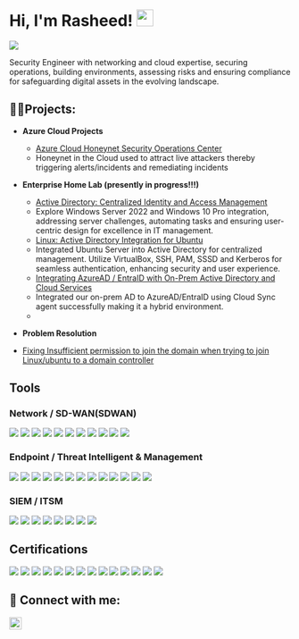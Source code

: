<h1>Hi, I'm Rasheed!     <img src="https://media.giphy.com/media/3o7buirYcmV5nSwIRW/giphy.gif" width="30"> <br/> </h1>

<a href="https://www.linkedin.com/in/rasheedj/"><img src="https://img.shields.io/badge/-LinkedIn-0072b1?&style=for-the-badge&logo=linkedin&logoColor=white" /></a>

Security Engineer with networking and cloud expertise, securing operations, building environments, assessing risks and ensuring compliance for safeguarding digital assets in the evolving landscape.



<h2>👨‍💻Projects:</h2>

- <b>Azure Cloud Projects </b>
  - [Azure Cloud Honeynet Security Operations Center](https://github.com/rasheedjimoh/AzureCloud-SOC/)
  - Honeynet in the Cloud used to attract live attackers thereby triggering alerts/incidents and remediating incidents
  

- <b>Enterprise Home Lab (presently in progress!!!) </b>
  - [Active Directory: Centralized Identity and Access Management](https://github.com/rasheedjimoh/ActiveDirectory/)
  - Explore Windows Server 2022 and Windows 10 Pro integration, addressing server challenges, automating tasks and ensuring user-centric design for excellence in IT management.
  - [Linux: Active Directory Integration for Ubuntu](https://github.com/rasheedjimoh/UbuntuAD/)
  - Integrated Ubuntu Server into Active Directory for centralized management. Utilize VirtualBox, SSH, PAM, SSSD and Kerberos for seamless authentication, enhancing security and user experience.
  - [Integrating AzureAD / EntraID with On-Prem Active Directory and Cloud Services](https://github.com/rasheedjimoh/AAD-EntraID/)
  - Integrated our on-prem AD to AzureAD/EntraID using Cloud Sync agent successfully making it a hybrid environment.
  - 

- <b>Problem Resolution </b>
 - [Fixing Insufficient permission to join the domain when trying to join Linux/ubuntu to a domain controller](https://github.com/rasheedjimoh/rdnserror/)


## Tools
<div>




</div>
  
### Network / SD-WAN(SDWAN)
<div>
    <img src="https://img.shields.io/badge/-Wireshark-1679A7?&style=for-the-badge&logo=Wireshark&logoColor=white" />
    <img src="https://img.shields.io/badge/Unifi_Controller-055ADA?style=for-the-badge&logo=Ubiquiti&logoColor=white" />
    <img src="https://img.shields.io/badge/Packet_tracer-1D6A9A?style=for-the-badge&logo=Cisco&logoColor=white" />
    <img src="https://img.shields.io/badge/VeloCloud-00509E?style=for-the-badge&logo=VeloCloud&logoColor=white" />
    <img src="https://img.shields.io/badge/Prisma-0085CA?style=for-the-badge&logo=Prisma&logoColor=white" />
    <img src="https://img.shields.io/badge/pfSense-333333?style=for-the-badge&logo=pfSense&logoColor=white" />
    <img src="https://img.shields.io/badge/Pi--hole-05122A?style=for-the-badge&logo=Pi-hole&logoColor=white" />
    <img src="https://img.shields.io/badge/MPLS-FF7F00?style=for-the-badge" />
    <img src="https://img.shields.io/badge/Routing_protocols-0078D4?style=for-the-badge&logo=Windows&logoColor=white" />
    <img src="https://img.shields.io/badge/NIST-ff0000?style=for-the-badge" />
    <img src="https://img.shields.io/badge/ISO27001-003366?style=for-the-badge" />
</div>

### Endpoint / Threat Intelligent & Management
<div>
    <img src="https://img.shields.io/badge/-Microsoft_Defender_for_Cloud-00A4EF?&style=for-the-badge&logo=Microsoft&logoColor=white" />
    <img src="https://img.shields.io/badge/Cisco_Meraki-0098E1?style=for-the-badge&logo=Cisco&logoColor=white" />
    <img src="https://img.shields.io/badge/oVrc_Wattbox-0077FF?style=for-the-badge" />
    <img src="https://img.shields.io/badge/Nessus-339900?style=for-the-badge&logo=Nessus&logoColor=white" />
    <img src="https://img.shields.io/badge/VMware-607078?style=for-the-badge&logo=VMware&logoColor=white" />
    <img src="https://img.shields.io/badge/vSphere_ESXi-607078?style=for-the-badge&logo=VMware&logoColor=white" />
    <img src="https://img.shields.io/badge/WDS-5E9ACF?style=for-the-badge&logo=Windows&logoColor=white" />
    <img src="https://img.shields.io/badge/PDQ-516E94?style=for-the-badge&logo=PDQ&logoColor=white" />
    <img src="https://img.shields.io/badge/Intune-0078D4?style=for-the-badge&logo=Windows&logoColor=white" />
    <img src="https://img.shields.io/badge/Shodan-FF0000?style=for-the-badge" />
    <img src="https://img.shields.io/badge/Burp_Suite-FF6600?style=for-the-badge&logo=Burp%20Suite&logoColor=white" />
    <img src="https://img.shields.io/badge/OSINT-000000?style=for-the-badge" />
    <img src="https://img.shields.io/badge/Google-4285F4?style=for-the-badge&logo=Google&logoColor=white" />
</div>

### SIEM / ITSM
<div>
    <img src="https://img.shields.io/badge/-Microsoft_Sentinel-0078D4?&style=for-the-badge&logo=Microsoft&logoColor=white" />
    <img src="https://img.shields.io/badge/-Splunk-000000?&style=for-the-badge&logo=Splunk&logoColor=white" />
    <img src="https://img.shields.io/badge/-Elastic-005571?&style=for-the-badge&logo=Elastic&logoColor=white" />
    <img src="https://img.shields.io/badge/Logic_Monitor-000000?style=for-the-badge&logo=LogicMonitor&logoColor=white" />
    <img src="https://img.shields.io/badge/ServiceNow-000000?style=for-the-badge&logo=ServiceNow&logoColor=white" />
    <img src="https://img.shields.io/badge/TrackIt-003300?style=for-the-badge" />
    <img src="https://img.shields.io/badge/Osticket-000000?style=for-the-badge" />
    <img src="https://img.shields.io/badge/Security_Orion_Suite-000000?style=for-the-badge" />
    
</div>

## Certifications
<div>
<img src="https://img.shields.io/badge/-Security%2B-FF0000?&style=for-the-badge&logo=CompTIA&logoColor=white" />
<img src="https://img.shields.io/badge/-Network%2B-007ACC?&style=for-the-badge&logo=CompTIA&logoColor=white" />
<img src="https://img.shields.io/badge/-A%2B-4D4D4D?&style=for-the-badge&logo=CompTIA&logoColor=white" />
<img src="https://img.shields.io/badge/Cisco_CCNA-1BA0D7?style=for-the-badge&logo=Cisco&logoColor=white" />
<img src="https://img.shields.io/badge/CompTIA_CySA%2B-2D308B?style=for-the-badge&logo=CompTIA&logoColor=white" />
<img src="https://img.shields.io/badge/Fortinet_NSE_Level_3-EE3124?style=for-the-badge&logo=Fortinet&logoColor=white" />
<img src="https://img.shields.io/badge/LPI_Linux_Essentials-F5BF18?style=for-the-badge&logo=Linux&logoColor=black" />
<img src="https://img.shields.io/badge/Microsoft_Azure_Network_Engineer_Associate(AZ--700)-0078D7?style=for-the-badge&logo=Microsoft%20Azure&logoColor=white" />
<img src="https://img.shields.io/badge/Azure_Administrator_(AZ--104)-0078D7?style=for-the-badge&logo=Microsoft%20Azure&logoColor=white" />
<img src="https://img.shields.io/badge/Azure_(AZ--900)-0078D7?style=for-the-badge&logo=Microsoft%20Azure&logoColor=white" />
<img src="https://img.shields.io/badge/Security,_Compliance,_and_Identity_(SC--900)-0078D7?style=for-the-badge&logo=Microsoft%20Azure&logoColor=white" />
<img src="https://img.shields.io/badge/Microsoft_365(MS--900)-0078D4?style=for-the-badge&logo=Microsoft%20Office&logoColor=white" />
<img src="https://img.shields.io/badge/Data_(DP--900)-0078D4?style=for-the-badge&logo=Microsoft%20Office&logoColor=white" />
<img src="https://img.shields.io/badge/Artificial_Intelligence_(AI--900)-0078D4?style=for-the-badge&logo=Microsoft%20Office&logoColor=white" />
</div>


<h2> 🤳 Connect with me:</h2>

[<img align="left" alt="rasheedj | LinkedIn" width="22px" src="https://cdn.jsdelivr.net/npm/simple-icons@v3/icons/linkedin.svg" />][linkedin]

[linkedin]: https://www.linkedin.com/in/rasheedj/


